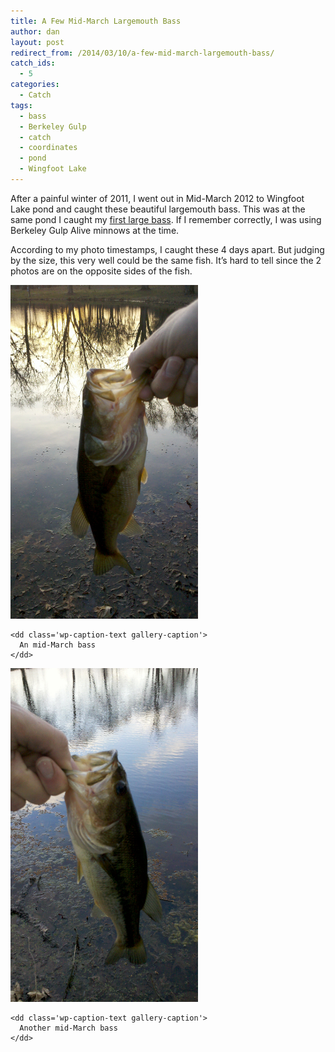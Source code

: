 ```yaml
---
title: A Few Mid-March Largemouth Bass
author: dan
layout: post
redirect_from: /2014/03/10/a-few-mid-march-largemouth-bass/
catch_ids:
  - 5
categories:
  - Catch
tags:
  - bass
  - Berkeley Gulp
  - catch
  - coordinates
  - pond
  - Wingfoot Lake
---
```

After a painful winter of 2011, I went out in Mid-March 2012 to Wingfoot Lake pond and caught these beautiful largemouth bass. This was at the same pond I caught my [first large bass](/2014/02/11/this-is-when-it-all-began/ "first large bass"). If I remember correctly, I was using Berkeley Gulp Alive minnows at the time.

According to my photo timestamps, I caught these 4 days apart. But judging by the size, this very well could be the same fish. It&#8217;s hard to tell since the 2 photos are on the opposite sides of the fish.

<div id='gallery-6' class='gallery galleryid-184 gallery-columns-2 gallery-size-responsive-300'>
  <dl class='gallery-item'>
    <dt class='gallery-icon portrait'>
      <a href="/images/a-mid-march-largemouth-bass-1456x2592.jpg" rel="lightbox[gallery-6]"><img width="300" height="534" src="/images/a-mid-march-largemouth-bass-1456x2592.jpg" class="attachment-responsive-300" alt="Largemouth Bass caught in mid-March" /></a>
    </dt>
    
    <dd class='wp-caption-text gallery-caption'>
      An mid-March bass
    </dd>
  </dl>
  
  <dl class='gallery-item'>
    <dt class='gallery-icon portrait'>
      <a href="/images/another-mid-march-largemouth-bass-1456x2592.jpg" rel="lightbox[gallery-6]"><img width="300" height="534" src="/images/another-mid-march-largemouth-bass-1456x2592.jpg" class="attachment-responsive-300" alt="Another Largemouth Bass caught in mid-March" /></a>
    </dt>
    
    <dd class='wp-caption-text gallery-caption'>
      Another mid-March bass
    </dd>
  </dl>
  
  <br style="clear: both" />
</div>
